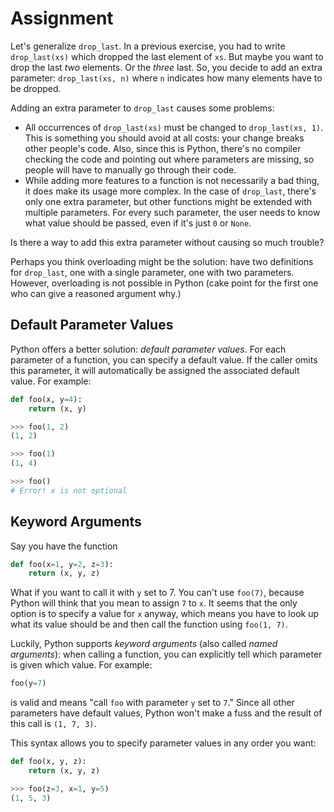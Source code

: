 # Assignment 

Let's generalize `drop_last`. In a previous exercise, you
had to write `drop_last(xs)` which dropped the last element 
of `xs`. But maybe you want to drop the last *two* elements.
Or the *three* last. So, you decide to add an extra parameter:
`drop_last(xs, n)` where `n` indicates how many elements
have to be dropped.

Adding an extra parameter to `drop_last` causes some problems:

* All occurrences of `drop_last(xs)` must be changed to `drop_last(xs, 1)`. This is something you should avoid at all costs: your change breaks other people's code. Also, since this is Python, there's no compiler checking the code and pointing out where parameters are missing, so people will have to manually go through their code.
* While adding more features to a function is not necessarily a bad thing, it does make its usage more complex. In the case of `drop_last`, there's only one extra parameter, but other functions might be extended with multiple parameters. For every such parameter, the user needs to know what value should be passed, even if it's just `0` or `None`.

Is there a way to add this extra parameter without causing so much trouble?

Perhaps you think overloading might be the solution: have two definitions for `drop_last`, one with a single parameter, one with two parameters. However, overloading is not possible in Python (cake point for the first one who can give a reasoned argument why.)

## Default Parameter Values

Python offers a better solution: *default parameter values*. For each parameter of a function, you can specify a default value. If the caller omits this parameter, it will automatically be assigned the associated default value. For example:

```python
def foo(x, y=4):
    return (x, y)

>>> foo(1, 2)
(1, 2)

>>> foo(1)
(1, 4)

>>> foo()
# Error! x is not optional
```

## Keyword Arguments

Say you have the function

```python
def foo(x=1, y=2, z=3):
    return (x, y, z)
```

What if you want to call it with `y` set to 7. You can't use `foo(7)`, because Python will think that you mean to assign `7` to `x`. It seems that the only option is to specify a value for `x` anyway, which means you have to look up what its value should be and then call the function using `foo(1, 7)`.

Luckily, Python supports *keyword arguments* (also called *named arguments*):
when calling a function, you can explicitly tell which parameter is given which value. For example:

```python
foo(y=7)
```

is valid and means "call `foo` with parameter `y` set to `7`." Since all other
parameters have default values, Python won't make a fuss and the result of this call is `(1, 7, 3)`.

This syntax allows you to specify parameter values in any order you want:

```python
def foo(x, y, z):
    return (x, y, z)

>>> foo(z=3, x=1, y=5)
(1, 5, 3)
```

